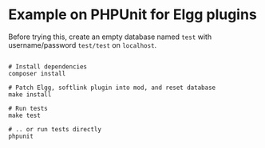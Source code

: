 # Example on PHPUnit for Elgg plugins

Before trying this, create an empty database named `test` with
username/password `test/test` on `localhost`.

```Shell

# Install dependencies
composer install

# Patch Elgg, softlink plugin into mod, and reset database
make install

# Run tests
make test

# .. or run tests directly
phpunit

```
